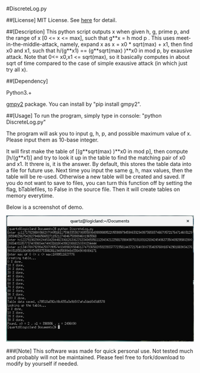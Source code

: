 #DiscreteLog.py

##[License]
MIT License. See [here](https://github.com/636F57/CryptoAttackers/blob/master/LICENSE) for detail.

##[Description]
This python script outputs x when given h, g, prime p, and the range of x [0 <= x <= max], such that g\*\*x = h mod p .
This uses meet-in-the-middle-attack, namely, expand x as x = x0 \* sqrt(max) + x1, then find x0 and x1, 
such that h/(g\*\*x1) == (g\*\*sqrt(max) )\*\*x0 in mod p, by exausive attack. Note that 0<= x0,x1 <= sqrt(max),
so it basically computes in about sqrt of time compared to the case of simple exausive attack (in which just try all x).

##[Dependency]

Python3.+

[gmpy2](https://pypi.python.org/pypi/gmpy2) package.
You can install by "pip install gmpy2".

##[Usage]
To run the program, simply type in console:
"python DiscreteLog.py"

The program will ask you to input g, h, p, and possible maximum value of x.
Please input them as 10-base integer.
  

It will first make the table of [(g\*\*sqrt(max) )\*\*x0 in mod p], then compute [h/(g\*\*x1)] and try to
look it up in the table to find the matching pair of x0 and x1. It threre is, it is the answer.
By default, this stores the table data into a file for future use. Next time you input the same g, h, max values,
then the table will be re-used. Otherwise a new table will be created and saved. If you do not want to save to files,
you can turn this function off by setting the flag, bTablefiles, to False in the source file. Then it will create 
tables on memory everytime. 


Below is a screenshot of demo.

![screenshot1](https://github.com/636F57/resource/blob/master/dl-example2.png)

###[Note]
This software was made for quick personal use. Not tested much and probably will not be maintained.
Please feel free to fork/download to modify by yourself if needed.

